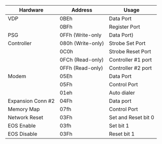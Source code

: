 |Hardware|Address|Usage|
|-----|-----|-----------|
|VDP|0BEh|Data Port|
||0BFh|Register Port|
|PSG|0FFh (Write-only|Data Port)|
|Controller|080h (Write-only)|Strobe Set Port|
||0C0h|Strobe Reset Port|
||0FCh (Read-only)|Controller #1 port|
||0FFh (Read-only)|Controller #2 port|
|Modem|05Eh|Data Port|
||05Fh|Control Port|
||01eh|Auto dialer|
|Expansion Conn #2|04Fh|Data port|
|Memory Map| 07fh|Control Port|
|Network Reset|03Fh|Set and Reset bit 0|
|EOS Enable|03fh|Set bit 1|
|EOS Disable|03Fh|Reset bit 1|
